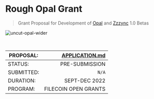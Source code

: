# Rough Opal Grant

> Grant Proposal for Development of [Opal](https://github.com/cypsela/opal) and [Zzzync](https://github.com/tabcat/zzzync) 1.0 Betas

![uncut-opal-wider](https://user-images.githubusercontent.com/36933094/192128528-277a0875-90df-4d14-b9ad-ccdd9d529b82.png)

</br>

| PROPOSAL: | [APPLICATION.md](./APPLICATION.md) |
| --- | ---: |
| STATUS:  | PRE-SUBMISSION |
| SUBMITTED: | `N/A` |
| DURATION: | SEPT-DEC 2022 |
| PROGRAM: | FILECOIN OPEN GRANTS |
